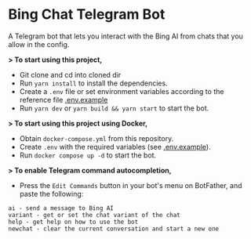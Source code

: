 # Bing Chat Telegram Bot

A Telegram bot that lets you interact with the Bing AI from chats that you allow in the config.

**> To start using this project,**
- Git clone and cd into cloned dir
- Run `yarn install` to install the dependencies.
- Create a `.env` file or set environment variables according to the reference file [.env.example](https://github.com/uditkarode/bing-chat-telegram/blob/master/.env.example)
- Run `yarn dev` or `yarn build && yarn start` to start the bot.

**> To start using this project using Docker,**
  - Obtain `docker-compose.yml` from this repository.
  - Create `.env` with the required variables (see [.env.example](https://github.com/uditkarode/bing-chat-telegram/blob/master/.env.example)).
  - Run `docker compose up -d` to start the bot.

**> To enable Telegram command autocompletion,**

- Press the `Edit Commands` button in your bot's menu on BotFather, and paste the following:

```
ai - send a message to Bing AI
variant - get or set the chat variant of the chat
help - get help on how to use the bot
newchat - clear the current conversation and start a new one
```
